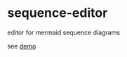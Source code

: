 # sequence-editor
editor for mermaid sequence diagrams

see [demo](https://playproject-io-archive.github.io/editor-sequence/)
